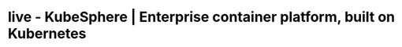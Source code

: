 ---
title: live - KubeSphere | Enterprise container platform, built on Kubernetes
description: KubeSphere is an open source container platform based on Kubernetes for enterprise app development and deployment, suppors installing anywhere from on-premise datacenter to any cloud to edge.
keywords: KubeSphere,DevOps,Istio,Service Mesh,Jenkins,
css: "scss/live.scss"

section1:
  title: KubeSphere 云原生直播间
  image: /images/live/background.jpg

section2:
  image: /images/live/friend.jpeg
  url: ./test/

  notice:
    title: KubeSphere 在直播电商行业的多集群应用实践
    timeIcon: /images/live/clock.svg
    time: 2020/10/22 – 10/25
    baseIcon: /images/live/base.svg
    base: 线上
    tag: 预告
    url: ./test

  over:
    title: KubeSphere 在直播电商行业的多集群应用实践
    url: ./test
    tag: 结束

section3:
  videos:
    - title: 为什么选择 KubeSphere
      link: //player.bilibili.com/player.html?aid=69124503&bvid=BV1vJ411T7th&cid=119801064&page=1
      snapshot: https://pek3b.qingstor.com/kubesphere-docs/png/20200206170305.png
      type: iframe
      createTime: 2019.12.14
      group: Meetup

    - title: 为什么选择 KubeSphere
      link: https://kubesphere-docs.pek3b.qingstor.com/website/meetup/meetup-final-1226.mp4
      snapshot: https://pek3b.qingstor.com/kubesphere-docs/png/20200206170305.png
      type: video
      createTime: 2019.12.14
      group: Meetup

section4:
  overImg: /images/live/over.svg
  noticeImg: /images/live/notice.svg
  list:
    - title: KubeSphere 在直播电商行业的多集群应用实践1
      date: 10/27
      time: 13:30 - 14:10
      lastTime: 2020-10-27T14:10:00Z
      url: ./test

    - title: KubeSphere 在直播电商行业的多集群应用实践2
      date: 11/27
      time: 13:30 - 14:10
      lastTime: 2020-12-27T14:10:00Z
      url: ./test

section5:
  title: 分享你的主题
  content: 想在社区分享你的落地经验？说出你和 KubeSphere 的开源故事，即刻加入 KubeSphere 开源社区直播计划，提交你的分享主题，将有定制礼品相送！
  btn: 提交分享主题
  url: 
  image: /images/live/30.svg

---